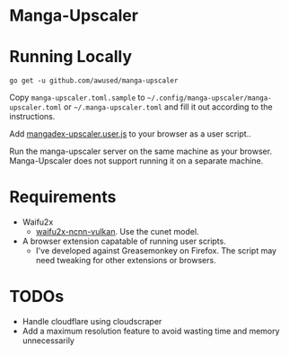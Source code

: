Manga-Upscaler
==============

# Running Locally

`go get -u github.com/awused/manga-upscaler`

Copy `manga-upscaler.toml.sample` to `~/.config/manga-upscaler/manga-upscaler.toml` or `~/.manga-upscaler.toml` and fill it out according to the instructions.

Add [mangadex-upscaler.user.js](https://raw.githubusercontent.com/awused/manga-upscaler/master/mangadex-upscaler.user.js) to your browser as a user script..

Run the manga-upscaler server on the same machine as your browser. Manga-Upscaler does not support running it on a separate machine.


# Requirements

* Waifu2x
    * [waifu2x-ncnn-vulkan](https://github.com/nihui/waifu2x-ncnn-vulkan). Use the cunet model.
* A browser extension capatable of running user scripts.
    * I've developed against Greasemonkey on Firefox. The script may need tweaking for other extensions or browsers.

<!--
TODO - Implement cloudflare workaround

# Cloudflare

I include some limited workarounds for cloudflare protectected feeds. I update this as necessary, it is currently using:

* python3
* [cloudscraper](https://github.com/venomous/cloudscraper)

-->

# TODOs

* Handle cloudflare using cloudscraper
* Add a maximum resolution feature to avoid wasting time and memory unnecessarily
